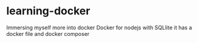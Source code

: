 # learning-docker
Immersing myself more into docker
Docker for nodejs with SQLlite
it has a docker file and docker composer
